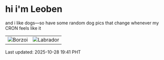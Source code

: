 # hi i'm Leoben

and i like dogs—so have some random dog pics that change whenever my CRON feels like it

|  |  |
|--------|----------|
| ![Borzoi](https://random-dog-vercel.vercel.app/api/random-borzoi?v=1761651660) | ![Labrador](https://random-dog-vercel.vercel.app/api/random-labrador?v=1761651660) |

Last updated: 2025-10-28 19:41 PHT

